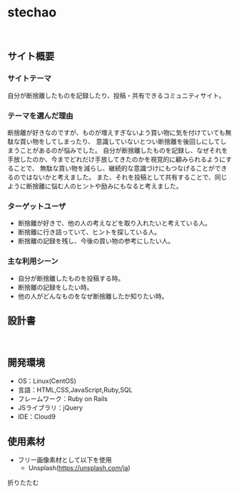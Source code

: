 # stechao
​
## サイト概要
### サイトテーマ
自分が断捨離したものを記録したり、投稿・共有できるコミュニティサイト。
​
### テーマを選んだ理由
断捨離が好きなのですが、ものが増えすぎないよう買い物に気を付けていても無駄な買い物をしてしまったり、
意識していないとつい断捨離を後回しにしてしまうことがあるのが悩みでした。
自分が断捨離したものを記録し、なぜそれを手放したのか、今までどれだけ手放してきたのかを視覚的に顧みられるようにすることで、
無駄な買い物を減らし、継続的な意識づけにもつなげることができるのではないかと考えました。
また、それを投稿として共有することで、同じように断捨離に悩む人のヒントや励みにもなると考えました。

### ターゲットユーザ
- 断捨離が好きで、他の人の考えなどを取り入れたいと考えている人。
- 断捨離に行き詰っていて、ヒントを探している人。
- 断捨離の記録を残し、今後の買い物の参考にしたい人。
​
### 主な利用シーン
- 自分が断捨離したものを投稿する時。
- 断捨離の記録をしたい時。
- 他の人がどんなものをなぜ断捨離したか知りたい時。
​
## 設計書

​
## 開発環境
- OS：Linux(CentOS)
- 言語：HTML,CSS,JavaScript,Ruby,SQL
- フレームワーク：Ruby on Rails
- JSライブラリ：jQuery
- IDE：Cloud9
​
## 使用素材
- フリー画像素材として以下を使用
  - Unsplash(https://unsplash.com/ja)

折りたたむ